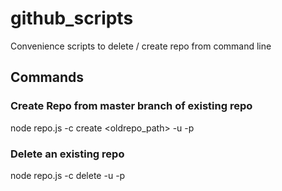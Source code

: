 # github_scripts
Convenience scripts to delete / create repo from command line

## Commands

### Create Repo from master branch of existing repo
node repo.js -c create <newrepo> <oldrepo_path> -u <username> -p <password>

### Delete an existing repo
node repo.js -c delete <reponame> -u <username> -p <password>

